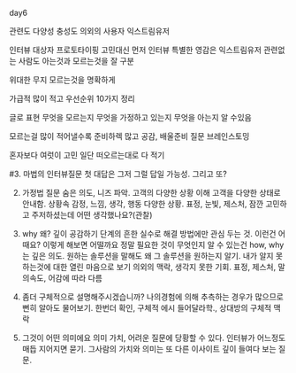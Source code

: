 day6

관련도 다양성 충성도 의외의 사용자 익스트림유저

인터뷰 대상자 프로토타이핑
고민대신 먼저 인터뷰
특별한 영감은 익스트림유저 관련없는 사람도
아는것과 모르는것을 잘 구분

위대한 무지
모르는것을 명확하게

가급적 많이 적고 우선순위 10가지 정리

글로 표현
무엇을 모르는지 무엇을 가정하고 있는지 무엇을 아는지 알 수있음

모르는걸 많이 적어낼수록 준비하렉 많고 공감, 배울준비
질문 브레인스토밍

혼자보다 여럿이 고민
일단 떠오르는대로 다 적기


#3. 마법의 인터뷰질문
 첫 대답은 그저 그럴 답일 가능성. 그리고 또?
 
 
 2. 가정법 질문
 숨은 의도, 니즈 파악. 고객의 다양한 상황 이해
 고객을 다양한 상태로 안내함. 상황속 감정, 느낌, 생각, 행동
 다양한 상황. 표정, 눈빛, 제스처, 잠깐 고민하고 주저하셨는데 어떤 생각했나요?(관찰)

3. why
왜? 깊이 공감하기 단계의 흔한 실수로 해결 방법에만 관심 두는 것. 이런건 어때요? 이렇게 해보면 어떨까요
정말 필요한 것이 무엇인지 알 수 있는건 how, why 는 깊은 의도.
원하는 솔루션을 말해도 왜 그 솔루션을 원하는지 알기. 내가 알지 못하는것에 대한 열린 마음으로 보기
의외의 맥락, 생각지 못한 기회. 표정, 제스처, 말의속도, 어감에 따라 다름

4. 좀더 구체적으로 설명해주시겠습니까?
나의경험에 의해 추측하는 경우가 많으므로 뻔히 알아도 물어보기. 한번더 확인, 구체적 에시 들어달라학., 상대방의 구체적 맥락

5. 그것이 어떤 의미에요
의미 가치, 어려운 질문에 당황할 수 있다. 인터뷰가 어느정도 매듭 지어지면 묻기. 그사람의 가치와 의미는 또 다른 이사이트
깊이 들여다 보는 질문.
